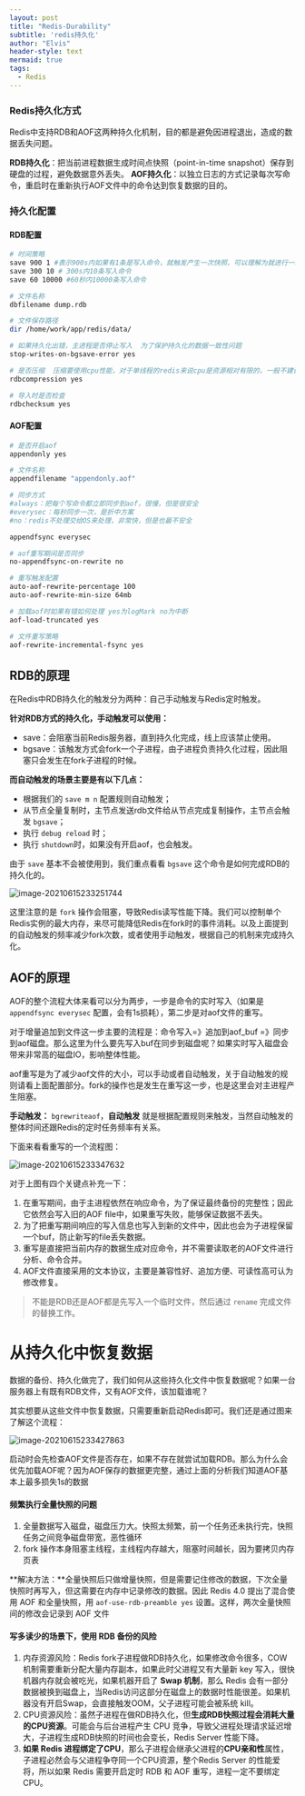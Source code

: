 ```yaml
---
layout: post
title: "Redis-Durability"
subtitle: 'redis持久化'
author: "Elvis"
header-style: text
mermaid: true
tags:
  - Redis
---
```




### Redis持久化方式

Redis中支持RDB和AOF这两种持久化机制，目的都是避免因进程退出，造成的数据丢失问题。

**RDB持久化**：把当前进程数据生成时间点快照（point-in-time snapshot）保存到硬盘的过程，避免数据意外丢失。
**AOF持久化**：以独立日志的方式记录每次写命令，重启时在重新执行AOF文件中的命令达到恢复数据的目的。



### 持久化配置

#### RDB配置

```bash
# 时间策略
save 900 1 #表示900s内如果有1条是写入命令，就触发产生一次快照，可以理解为就进行一次备份
save 300 10 # 300s内10条写入命令
save 60 10000 #60秒内10000条写入命令

# 文件名称
dbfilename dump.rdb

# 文件保存路径
dir /home/work/app/redis/data/

# 如果持久化出错，主进程是否停止写入  为了保护持久化的数据一致性问题
stop-writes-on-bgsave-error yes

# 是否压缩  压缩要使用cpu性能，对于单线程的redis来说cpu是资源相对有限的，一般不建议开启
rdbcompression yes

# 导入时是否检查
rdbchecksum yes
```

#### AOF配置

```bash
# 是否开启aof
appendonly yes

# 文件名称
appendfilename "appendonly.aof"

# 同步方式
#always：把每个写命令都立即同步到aof，很慢，但是很安全
#everysec：每秒同步一次，是折中方案
#no：redis不处理交给OS来处理，非常快，但是也最不安全

appendfsync everysec

# aof重写期间是否同步
no-appendfsync-on-rewrite no

# 重写触发配置
auto-aof-rewrite-percentage 100
auto-aof-rewrite-min-size 64mb

# 加载aof时如果有错如何处理 yes为logMark no为中断
aof-load-truncated yes

# 文件重写策略
aof-rewrite-incremental-fsync yes
```



## RDB的原理

在Redis中RDB持久化的触发分为两种：自己手动触发与Redis定时触发。

**针对RDB方式的持久化，手动触发可以使用：**

- save：会阻塞当前Redis服务器，直到持久化完成，线上应该禁止使用。
- bgsave：该触发方式会fork一个子进程，由子进程负责持久化过程，因此阻塞只会发生在fork子进程的时候。

**而自动触发的场景主要是有以下几点：**

- 根据我们的 `save m n` 配置规则自动触发；
- 从节点全量复制时，主节点发送rdb文件给从节点完成复制操作，主节点会触发 `bgsave`；
- 执行 `debug reload` 时；
- 执行  `shutdown`时，如果没有开启aof，也会触发。

由于 `save` 基本不会被使用到，我们重点看看 `bgsave` 这个命令是如何完成RDB的持久化的。

![image-20210615233251744](../img/in-post/post-redis/rdb-fluent.png)



这里注意的是 `fork` 操作会阻塞，导致Redis读写性能下降。我们可以控制单个Redis实例的最大内存，来尽可能降低Redis在fork时的事件消耗。以及上面提到的自动触发的频率减少fork次数，或者使用手动触发，根据自己的机制来完成持久化。

## AOF的原理

AOF的整个流程大体来看可以分为两步，一步是命令的实时写入（如果是 `appendfsync everysec` 配置，会有1s损耗），第二步是对aof文件的重写。

对于增量追加到文件这一步主要的流程是：命令写入=》追加到aof_buf =》同步到aof磁盘。那么这里为什么要先写入buf在同步到磁盘呢？如果实时写入磁盘会带来非常高的磁盘IO，影响整体性能。

aof重写是为了减少aof文件的大小，可以手动或者自动触发，关于自动触发的规则请看上面配置部分。fork的操作也是发生在重写这一步，也是这里会对主进程产生阻塞。

**手动触发：** `bgrewriteaof`，**自动触发** 就是根据配置规则来触发，当然自动触发的整体时间还跟Redis的定时任务频率有关系。

下面来看看重写的一个流程图：

![image-20210615233347632](../img/in-post/post-redis/aof-fluent.png)

对于上图有四个关键点补充一下：

1. 在重写期间，由于主进程依然在响应命令，为了保证最终备份的完整性；因此它依然会写入旧的AOF file中，如果重写失败，能够保证数据不丢失。
2. 为了把重写期间响应的写入信息也写入到新的文件中，因此也会为子进程保留一个buf，防止新写的file丢失数据。
3. 重写是直接把当前内存的数据生成对应命令，并不需要读取老的AOF文件进行分析、命令合并。
4. AOF文件直接采用的文本协议，主要是兼容性好、追加方便、可读性高可认为修改修复。

> 不能是RDB还是AOF都是先写入一个临时文件，然后通过 `rename` 完成文件的替换工作。

# 从持久化中恢复数据

数据的备份、持久化做完了，我们如何从这些持久化文件中恢复数据呢？如果一台服务器上有既有RDB文件，又有AOF文件，该加载谁呢？

其实想要从这些文件中恢复数据，只需要重新启动Redis即可。我们还是通过图来了解这个流程：

![image-20210615233427863](../img/in-post/post-redis/recover-data.png)



启动时会先检查AOF文件是否存在，如果不存在就尝试加载RDB。那么为什么会优先加载AOF呢？因为AOF保存的数据更完整，通过上面的分析我们知道AOF基本上最多损失1s的数据



#### 频繁执行全量快照的问题

1. 全量数据写入磁盘，磁盘压力大。快照太频繁，前一个任务还未执行完，快照任务之间竞争磁盘带宽，恶性循环
2. fork 操作本身阻塞主线程，主线程内存越大，阻塞时间越长，因为要拷贝内存页表

**解决方法：**全量快照后只做增量快照，但是需要记住修改的数据，下次全量快照时再写入，但这需要在内存中记录修改的数据。因此 Redis 4.0 提出了混合使用 AOF 和全量快照，用 `aof-use-rdb-preamble yes` 设置。这样，两次全量快照间的修改会记录到 AOF 文件

#### **写多读少的场景下，使用 RDB 备份的风险**

1. 内存资源风险：Redis fork子进程做RDB持久化，如果修改命令很多，COW 机制需要重新分配大量内存副本，如果此时父进程又有大量新 key 写入，很快机器内存就会被吃光，如果机器开启了 **Swap 机制**，那么 Redis 会有一部分数据被换到磁盘上，当Redis访问这部分在磁盘上的数据时性能很差。如果机器没有开启Swap，会直接触发OOM，父子进程可能会被系统 kill。
2. CPU资源风险：虽然子进程在做RDB持久化，但**生成RDB快照过程会消耗大量的CPU资源**。可能会与后台进程产生 CPU 竞争，导致父进程处理请求延迟增大，子进程生成RDB快照的时间也会变长，Redis Server 性能下降。
3. **如果 Redis 进程绑定了CPU**，那么子进程会继承父进程的**CPU亲和性**属性，子进程必然会与父进程争夺同一个CPU资源，整个Redis Server 的性能爱将，所以如果 Redis 需要开启定时 RDB 和 AOF 重写，进程一定不要绑定CPU。

